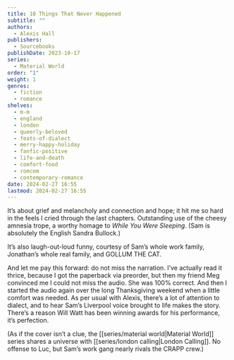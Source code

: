 ```yaml
---
title: 10 Things That Never Happened
subtitle: ""
authors:
  - Alexis Hall
publishers:
  - Sourcebooks
publishDate: 2023-10-17
series:
  - Material World
order: "1"
weight: 1
genres:
  - fiction
  - romance
shelves:
  - m-m
  - england
  - london
  - queerly-beloved
  - feats-of-dialect
  - merry-happy-holiday
  - fanfic-positive
  - life-and-death
  - comfort-food
  - romcom
  - contemporary-romance
date: 2024-02-27 16:55
lastmod: 2024-02-27 16:55
---
```

It’s about grief and melancholy and connection and hope; it hit me so hard in the feels I cried through the last chapters. Outstanding use of the cheesy amnesia trope, a worthy homage to _While You Were Sleeping_. (Sam is absolutely the English Sandra Bullock.)

It’s also laugh-out-loud funny, courtesy of Sam’s whole work family, Jonathan’s whole real family, and GOLLUM THE CAT.

And let me pay this forward: do not miss the narration. I’ve actually read it thrice, because I got the paperback via preorder, but then my friend Meg convinced me I could not miss the audio. She was 100% correct. And then I started the audio again over the long Thanksgiving weekend when a little comfort was needed. As per usual with Alexis, there’s a lot of attention to dialect, and to hear Sam’s Liverpool voice brought to life makes the story. There’s a reason Will Watt has been winning awards for his performance, it’s perfection.

(As if the cover isn’t a clue, the [[series/material world|Material World]] series shares a universe with [[series/london calling|London Calling]]. No offense to Luc, but Sam’s work gang nearly rivals the CRAPP crew.)